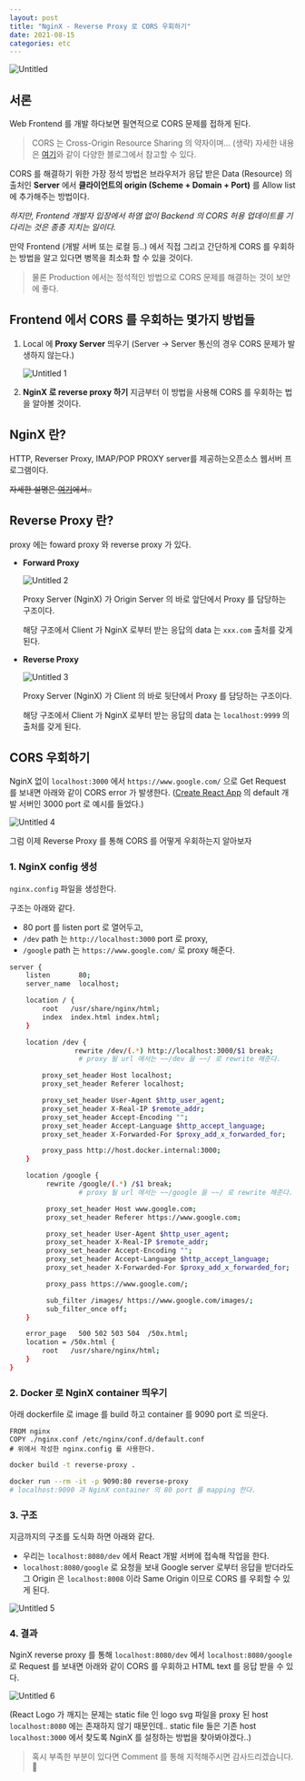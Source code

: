 ```yaml
---
layout: post
title: "NginX - Reverse Proxy 로 CORS 우회하기"
date: 2021-08-15
categories: etc
---
```


![Untitled](https://user-images.githubusercontent.com/52827441/163087090-649e4ffc-4651-4a56-9b28-c10098ae2130.png)

## 서론

Web Frontend 를 개발 하다보면 필연적으로 CORS 문제를 접하게 된다.

> CORS 는  Cross-Origin Resource Sharing 의 약자이며... (생략)
자세한 내용은 [여기](https://beomy.github.io/tech/browser/cors/)와 같이 다양한 블로그에서 참고할 수 있다.
> 

CORS 를 해결하기 위한 가장 정석 방법은 브라우저가 응답 받은 Data (Resource) 의 출처인 **Server** 에서 **클라이언트의  origin (Scheme + Domain + Port)** 를 Allow list에 추가해주는 방법이다.

*하지만, Frontend 개발자 입장에서 하염 없이 Backend 의 CORS 허용 업데이트를 기다리는 것은 종종 지치는 일이다.*

만약 Frontend (개발 서버 또는 로컬 등..) 에서 직접 그리고 간단하게 CORS 를 우회하는 방법을 알고 있다면 병목을 최소화 할 수 있을 것이다.

> 물론 Production 에서는 정석적인 방법으로 CORS 문제를 해결하는 것이 보안에 좋다.
> 

## Frontend 에서 CORS 를 우회하는 몇가지 방법들

1. Local 에 **Proxy Server** 띄우기
(Server → Server 통신의 경우 CORS 문제가 발생하지 않는다.)
    
    ![Untitled 1](https://user-images.githubusercontent.com/52827441/163086951-b3e1745c-edf8-49fd-a6e7-02c605fcc7b7.png)
2. **NginX 로 reverse proxy 하기**
지금부터 이 방법을 사용해 CORS 를 우회하는 법을 알아볼 것이다.

## NginX 란?

HTTP, Reverser Proxy, IMAP/POP PROXY server를 제공하는오픈소스 웹서버 프로그램이다.

~~자세한 설명은 [여기](https://m.blog.naver.com/jhc9639/220967352282)에서..~~

## Reverse Proxy 란?

proxy 에는 foward proxy 와 reverse proxy 가 있다.

- **Forward Proxy**
    
    ![Untitled 2](https://user-images.githubusercontent.com/52827441/163087069-ce9de8c0-53b0-40d5-b466-de350f713752.png)
    
    
    Proxy Server (NginX) 가 Origin Server 의 바로 앞단에서 Proxy 를 담당하는 구조이다.
    
    해당 구조에서 Client 가 NginX 로부터 받는 응답의 data 는  `xxx.com` 출처를 갖게 된다.
    

- **Reverse Proxy**
    
    ![Untitled 3](https://user-images.githubusercontent.com/52827441/163087076-7a7f5904-e08e-4775-98c3-b1c67d6492ef.png)
    
    Proxy Server (NginX) 가 Client 의 바로 뒷단에서 Proxy 를 담당하는 구조이다.
    
    해당 구조에서 Client 가 NginX 로부터 받는 응답의 data 는  `localhost:9999` 의 출처를 갖게 된다.
    

## CORS 우회하기

NginX 없이 `localhost:3000` 에서 `https://www.google.com/` 으로 Get Request 를 보내면 아래와 같이 CORS error 가 발생한다. 
([Create React App](https://create-react-app.dev/) 의 default 개발 서버인 3000 port 로 예시를 들었다.)

![Untitled 4](https://user-images.githubusercontent.com/52827441/163087079-629a8f8e-b60a-431b-b977-e1e6a4da1a21.png)

그럼 이제 Reverse Proxy 를 통해 CORS 를 어떻게 우회하는지 알아보자

### 1. NginX config 생성

`nginx.config` 파일을 생성한다.

구조는 아래와 같다.

- 80 port 를 listen port 로 열어두고,
- `/dev` path 는 `http://localhost:3000` port 로 proxy,
- `/google` path 는 `https://www.google.com/` 로 proxy 해준다.

```bash
server {
    listen       80;
    server_name  localhost;

    location / {
        root   /usr/share/nginx/html;
        index  index.html index.html;
    }

    location /dev {
				rewrite /dev/(.*) http://localhost:3000/$1 break;
				 # proxy 될 url 에서는 ~~/dev 을 ~~/ 로 rewrite 해준다.

        proxy_set_header Host localhost;
        proxy_set_header Referer localhost;

        proxy_set_header User-Agent $http_user_agent;
        proxy_set_header X-Real-IP $remote_addr;
        proxy_set_header Accept-Encoding "";
        proxy_set_header Accept-Language $http_accept_language;
        proxy_set_header X-Forwarded-For $proxy_add_x_forwarded_for;

        proxy_pass http://host.docker.internal:3000;
    }

    location /google {
         rewrite /google/(.*) /$1 break;
				 # proxy 될 url 에서는 ~~/google 을 ~~/ 로 rewrite 해준다.

         proxy_set_header Host www.google.com;
         proxy_set_header Referer https://www.google.com;

         proxy_set_header User-Agent $http_user_agent;
         proxy_set_header X-Real-IP $remote_addr;
         proxy_set_header Accept-Encoding "";
         proxy_set_header Accept-Language $http_accept_language;
         proxy_set_header X-Forwarded-For $proxy_add_x_forwarded_for;

         proxy_pass https://www.google.com/;

         sub_filter /images/ https://www.google.com/images/;
         sub_filter_once off;
    }

    error_page   500 502 503 504  /50x.html;
    location = /50x.html {
        root   /usr/share/nginx/html;
    }
}
```

### 2. Docker 로 NginX container 띄우기

아래 dockerfile 로 image 를 build 하고 container 를 9090 port 로 띄운다.

```docker
FROM nginx
COPY ./nginx.conf /etc/nginx/conf.d/default.conf
# 위에서 작성한 nginx.config 를 사용한다.
```

```bash
docker build -t reverse-proxy .

docker run --rm -it -p 9090:80 reverse-proxy
# localhost:9090 과 NginX container 의 80 port 를 mapping 한다.
```

### 3. 구조

지금까지의 구조를 도식화 하면 아래와 같다.

- 우리는 `localhost:8080/dev` 에서 React 개발 서버에 접속해 작업을 한다.
- `localhost:8080/google` 로 요청을 보내 Google server 로부터 응답을 받더라도 그 Origin 은 `localhost:8008` 이라 Same Origin 이므로 CORS 를 우회할 수 있게 된다.

![Untitled 5](https://user-images.githubusercontent.com/52827441/163087086-178ce77c-d376-4e58-8b1a-fb69622ebb86.png)

### 4. 결과

NginX reverse proxy 를 통해 `localhost:8080/dev` 에서 `localhost:8080/google`  로 Request 를 보내면 아래와 같이 CORS 를 우회하고 HTML text 를 응답 받을 수 있다.

![Untitled 6](https://user-images.githubusercontent.com/52827441/163087088-de171ee8-0511-467b-9d28-2d5b95c78dd0.png)

(React Logo 가 깨지는 문제는 static file 인 logo svg 파일을 proxy 된 host `localhost:8080` 에는 존재하지 않기 때문인데.. static file 들은 기존 host `localhost:3000` 에서 찾도록 NginX 를 설정하는 방법을 찾아봐야겠다..)

> 혹시 부족한 부분이 있다면 Comment 를 통해 지적해주시면 감사드리겠습니다. 🙏
>
